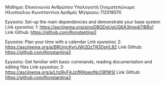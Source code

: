 Μάθημα: Επικοινωνία Ανθρώπου Υπολογιστή
Ονοματεπώνυμο: Ηλιοπούλου Κωνσταντίνα
Αριθμός Μητρώου: Π2018070

Εργασία: Set-up the main dependencies and demonstrate your base system
Link εργασίας 1: https://asciinema.org/a/ooDBQDgUgUQ6A3Imqdi7jBRo1
Link Github: https://github.com/Konstantina3

Εργασία: Plan your time with a calendar
Link εργασίας 2: https://asciinema.org/a/BRUnjcKyrIJWj2DzTR3DpVL82
Link Github: https://github.com/Konstantina3

Εργασία: Get familiar with basic commands, reading documentation and editing files
Link εργασίας 3: https://asciinema.org/a/LhzRvF4JzifKKgextNcO8fWSl
Link Github: https://github.com/Konstantina3
